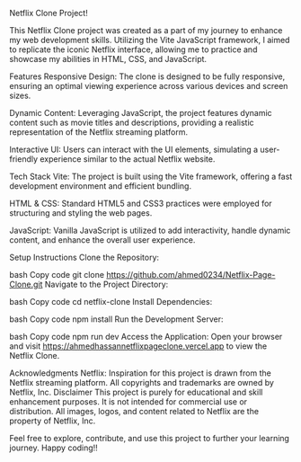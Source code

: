 Netflix Clone Project!

This Netflix Clone project was created as a part of my journey to enhance my web development skills. Utilizing the Vite JavaScript framework, I aimed to replicate the iconic Netflix interface, allowing me to practice and showcase my abilities in HTML, CSS, and JavaScript.

Features
Responsive Design: The clone is designed to be fully responsive, ensuring an optimal viewing experience across various devices and screen sizes.

Dynamic Content: Leveraging JavaScript, the project features dynamic content such as movie titles and descriptions, providing a realistic representation of the Netflix streaming platform.

Interactive UI: Users can interact with the UI elements, simulating a user-friendly experience similar to the actual Netflix website.

Tech Stack
Vite: The project is built using the Vite framework, offering a fast development environment and efficient bundling.

HTML & CSS: Standard HTML5 and CSS3 practices were employed for structuring and styling the web pages.

JavaScript: Vanilla JavaScript is utilized to add interactivity, handle dynamic content, and enhance the overall user experience.

Setup Instructions
Clone the Repository:

bash
Copy code
git clone https://github.com/ahmed0234/Netflix-Page-Clone.git
Navigate to the Project Directory:

bash
Copy code
cd netflix-clone
Install Dependencies:

bash
Copy code
npm install
Run the Development Server:

bash
Copy code
npm run dev
Access the Application:
Open your browser and visit https://ahmedhassannetflixpageclone.vercel.app to view the Netflix Clone.

Acknowledgments
Netflix: Inspiration for this project is drawn from the Netflix streaming platform. All copyrights and trademarks are owned by Netflix, Inc.
Disclaimer
This project is purely for educational and skill enhancement purposes. It is not intended for commercial use or distribution. All images, logos, and content related to Netflix are the property of Netflix, Inc.

Feel free to explore, contribute, and use this project to further your learning journey. Happy coding!!





